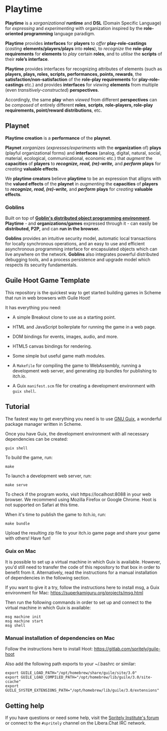 # Playtime
**Playtime** is a _xorganizational_ **runtime** and **DSL** (Domain Specific Language) for _expressing_ and _experimenting_ with organization inspired by the **role-oriented programming** language paradigm.

**Playtime** provides **interfaces** for **players** to _offer_ **play-role-castings** (_casting_ **elements/players/plays** into **roles**), to _recognize_ the **role-play requirements** for **elements** to _play_ certain **roles**, and to _utilise_ the **scripts** of their **role’s interface**.

**Playtime** provides interfaces for recognizing attributes of elements (such as **players, plays, roles, scripts, performances, points, rewards**, the **satisfaction/non-satisfaction** of the **role-play requirements** for **play-role-castings** etc.) and provides **interfaces** for _viewing_ **elements** from multiple (even _transitively-constructed_) **perspectives**.

Accordingly, the same **play** when _viewed_ from different **perspectives** can be _composed_ of entirely different **roles**, **scripts**, **role-players, role-play requirements, point/reward distributions**, etc.

## Playnet
**Playtime creation** is a **performance** of the **playnet**.

**Playnet** _xorganizes_ (_expresses/experiments_ with the **organization** of) **plays** (playful organizational forms) and **interfaces** (analog, digital, natural, social, material, ecological, communicational, economic etc.) that _augment_ the **capacities** of **players** to _**recognize, read, (re)-write,**_ and _**perform**_ **plays** for _creating_ **valuable effects**.

We **playtime creators** believe **playtime** to be an expression that alligns with the **valued effects** of the **playnet** in _augmenting_ the **capacities** of **players** to _**recognize, read, (re)-write,**_ and _**perform**_ **plays** for _creating_ **valuable effects**.

### Goblins
Built on top of **[Goblin's distributed object programming environment]([url](https://spritely.institute/goblins/))**. **Playtime** - and **organizations/games** expressed through it - can easily be **distributed, P2P,** and can **run in the browser.**

**Goblins** provides an intuitive security model, automatic local transactions for locally synchronous operations, and an easy to use and efficient asynchronous programming interface for encapsulated objects which can live anywhere on the network. **Goblins** also integrates powerful distributed debugging tools, and a process persistence and upgrade model which respects its security fundamentals.

## Guile Hoot Game Template

This repository is the quickest way to get started building games in
Scheme that run in web browsers with Guile Hoot!

It has everything you need:

* A simple Breakout clone to use as a starting point.

* HTML and JavaScript boilerplate for running the game in a web page.

* DOM bindings for events, images, audio, and more.

* HTML5 canvas bindings for rendering.

* Some simple but useful game math modules.

* A `Makefile` for compiling the game to WebAssembly, running a
  development web server, and generating zip bundles for publishing to
  itch.io.

* A Guix `manifest.scm` file for creating a development environment
  with `guix shell`.

## Tutorial

The fastest way to get everything you need is to use [GNU
Guix](https://guix.gnu.org), a wonderful package manager written in
Scheme.

Once you have Guix, the development environment with all necessary
dependencies can be created:

```
guix shell
```

To build the game, run:

```
make
```

To launch a development web server, run:

```
make serve
```

To check if the program works, visit https://localhost:8088 in your
web browser.  We recommend using Mozilla Firefox or Google Chrome.
Hoot is not supported on Safari at this time.

When it's time to publish the game to itch.io, run:

```
make bundle
```

Upload the resulting zip file to your itch.io game page and share your
game with others!  Have fun!

### Guix on Mac

It is possible to set up a virtual machine in which Guix is available. However, you'd still need to transfer the code of this repository to that box in order to benefit from it. Alternatively, read the instructions for a manual installation of dependencies in the following section.

If you want to give it a try, follow the instructions here to install msg, a Guix environment for Mac: https://superkamiguru.org/projects/msg.html

Then run the following commands in order to set up and connect to the virtual machine in which Guix is available:

```
msg machine init
msg machine start
msg shell
```

### Manual installation of dependencies on Mac

Follow the instructions here to install Hoot: https://gitlab.com/spritely/guile-hoot

Also add the following path exports to your ~/.bashrc or similar:

```
export GUILE_LOAD_PATH="/opt/homebrew/share/guile/site/3.0"
export GUILE_LOAD_COMPILED_PATH="/opt/homebrew/lib/guile/3.0/site-ccache"
export GUILE_SYSTEM_EXTENSIONS_PATH="/opt/homebrew/lib/guile/3.0/extensions"
```

## Getting help

If you have questions or need some help, visit the [Spritely
Institute's forum](https://community.spritely.institute/) or connect
to the `#spritely` channel on the Libera.Chat IRC network.
